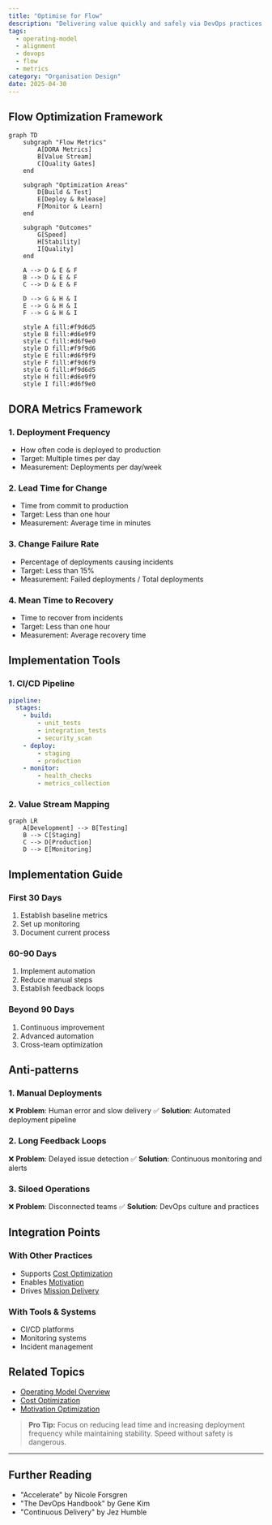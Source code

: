 ```yaml
---
title: "Optimise for Flow"
description: "Delivering value quickly and safely via DevOps practices."
tags:
  - operating-model
  - alignment
  - devops
  - flow
  - metrics
category: "Organisation Design"
date: 2025-04-30
---
```


## Flow Optimization Framework

```mermaid
graph TD
    subgraph "Flow Metrics"
        A[DORA Metrics]
        B[Value Stream]
        C[Quality Gates]
    end
    
    subgraph "Optimization Areas"
        D[Build & Test]
        E[Deploy & Release]
        F[Monitor & Learn]
    end
    
    subgraph "Outcomes"
        G[Speed]
        H[Stability]
        I[Quality]
    end
    
    A --> D & E & F
    B --> D & E & F
    C --> D & E & F
    
    D --> G & H & I
    E --> G & H & I
    F --> G & H & I
    
    style A fill:#f9d6d5
    style B fill:#d6e9f9
    style C fill:#d6f9e0
    style D fill:#f9f9d6
    style E fill:#d6f9f9
    style F fill:#f9d6f9
    style G fill:#f9d6d5
    style H fill:#d6e9f9
    style I fill:#d6f9e0
```

## DORA Metrics Framework

### 1. Deployment Frequency
- How often code is deployed to production
- Target: Multiple times per day
- Measurement: Deployments per day/week

### 2. Lead Time for Change
- Time from commit to production
- Target: Less than one hour
- Measurement: Average time in minutes

### 3. Change Failure Rate
- Percentage of deployments causing incidents
- Target: Less than 15%
- Measurement: Failed deployments / Total deployments

### 4. Mean Time to Recovery
- Time to recover from incidents
- Target: Less than one hour
- Measurement: Average recovery time

## Implementation Tools

### 1. CI/CD Pipeline
```yaml
pipeline:
  stages:
    - build:
        - unit_tests
        - integration_tests
        - security_scan
    - deploy:
        - staging
        - production
    - monitor:
        - health_checks
        - metrics_collection
```

### 2. Value Stream Mapping
```mermaid
graph LR
    A[Development] --> B[Testing]
    B --> C[Staging]
    C --> D[Production]
    D --> E[Monitoring]
```

## Implementation Guide

### First 30 Days
1. Establish baseline metrics
2. Set up monitoring
3. Document current process

### 60-90 Days
1. Implement automation
2. Reduce manual steps
3. Establish feedback loops

### Beyond 90 Days
1. Continuous improvement
2. Advanced automation
3. Cross-team optimization

## Anti-patterns

### 1. Manual Deployments
❌ **Problem**: Human error and slow delivery
✅ **Solution**: Automated deployment pipeline

### 2. Long Feedback Loops
❌ **Problem**: Delayed issue detection
✅ **Solution**: Continuous monitoring and alerts

### 3. Siloed Operations
❌ **Problem**: Disconnected teams
✅ **Solution**: DevOps culture and practices

## Integration Points

### With Other Practices
- Supports [Cost Optimization](optimise-cost)
- Enables [Motivation](optimise-motivation)
- Drives [Mission Delivery](mission-objectives)

### With Tools & Systems
- CI/CD platforms
- Monitoring systems
- Incident management

## Related Topics
- [Operating Model Overview](operating_alignment_model_wiki)
- [Cost Optimization](optimise-cost)
- [Motivation Optimization](optimise-motivation)

> **Pro Tip:** Focus on reducing lead time and increasing deployment frequency while maintaining stability. Speed without safety is dangerous.

---

## Further Reading
- "Accelerate" by Nicole Forsgren
- "The DevOps Handbook" by Gene Kim
- "Continuous Delivery" by Jez Humble
